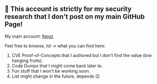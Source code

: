 ## 🌭 This account is strictly for my security research that I don't post on my main GitHub Page!

My main account: [Reigz](https://github.com/reigz)

Feel free to browse, lol -> what you can find here:
1. CVE Proof-of-Concepts that I authored but I don't find the value (low hanging fruits).
2. Code Dumps that I might come back later to.
3. Fun stuff that I won't be working soon.
4. List might change in the future, depends 😉 

